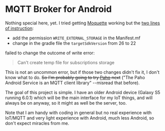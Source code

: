 # MQTT Broker for Android

Nothing special here, yet. I tried getting [Moquette](https://moquette-io.github.io/moquette/) working but the [two lines of instruction](https://moquette-io.github.io/moquette/documentation.html#_embedding_inside_android):
-   add the permission `WRITE_EXTERNAL_STORAGE` in the Manifest.mf
-   change in the gradle file the `targetSdkVersion` from 26 to 22

failed to change the outcome of write error:
> Can't create temp file for subscriptions storage

This is not an uncommon error, but if those two changes didn't fix it, I don't know what to do. ~~So I'm probably going to try [Paho](https://github.com/eclipse/paho.mqtt.android) next~~ ("The Paho Android Service is an MQTT client library" --misread that before). 

The goal of this project is simple. I have an older Android device (Galaxy S5 running 6.0.1) which will be the main interface for my IoT things, and will always be on anyway, so it might as well be the server, too. 

Note that I am handy with coding in general but no real experience with IoT/MQTT and very light experience with Android, much less Android, so don't expect miracles from me. 
